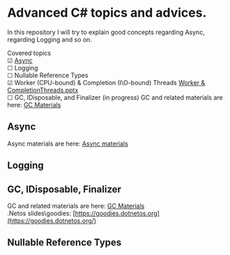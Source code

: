 # Advanced C# topics and advices.
In this repository I will try to explain good concepts regarding Async, regarding Logging and so on.

Covered topics  
&#9745; [Async](https://github.com/Glareone/C-Advices/tree/main/Async/Async_Mistakes)  
&#9744; Logging  
&#9744; Nullable Reference Types   
&#9745; Worker (CPU-bound) & Completion (I\O-bound) Threads  [Worker & CompletionThreads.pptx](https://github.com/Glareone/Advanced-C-topics-and-advices/files/8886222/Worker.CompletionThreads.pptx)  
&#9744; GC, IDisposable, and Finalizer (in progress) GC and related materials are here: [GC Materials](https://github.com/Glareone/C-Advices/tree/main/GC,%20IDisposable,%20Finalizer)


## Async
Async materials are here: [Async materials](https://github.com/Glareone/C-Advices/tree/main/Async/Async_Mistakes)

## Logging

## GC, IDisposable, Finalizer
GC and related materials are here: [GC Materials](https://github.com/Glareone/C-Advices/tree/main/GC,%20IDisposable,%20Finalizer)  
.Netos slides\goodies: [https://goodies.dotnetos.org](https://goodies.dotnetos.org/)  

## Nullable Reference Types
